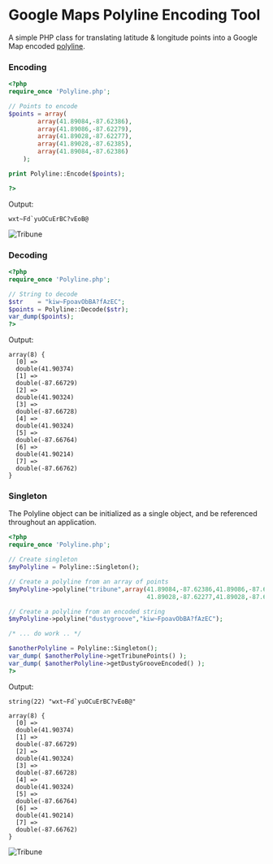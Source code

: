 # Google Maps Polyline Encoding Tool

A simple PHP class for translating latitude & longitude points into a Google Map encoded [polyline][polylineRef].

### Encoding

```php
<?php
require_once 'Polyline.php';

// Points to encode
$points = array(
        array(41.89084,-87.62386),
        array(41.89086,-87.62279),
        array(41.89028,-87.62277),
        array(41.89028,-87.62385),
        array(41.89084,-87.62386)
    );

print Polyline::Encode($points);

?>
```
Output:

```
wxt~Fd`yuOCuErBC?vEoB@
```

![Tribune](http://emcconville.com/Polyline/tribune.png)

### Decoding

```php
<?php
require_once 'Polyline.php';

// String to decode
$str    = "kiw~FpoavObBA?fAzEC";
$points = Polyline::Decode($str);
var_dump($points);
?>
```

Output:

```
array(8) {
  [0] =>
  double(41.90374)
  [1] =>
  double(-87.66729)
  [2] =>
  double(41.90324)
  [3] =>
  double(-87.66728)
  [4] =>
  double(41.90324)
  [5] =>
  double(-87.66764)
  [6] =>
  double(41.90214)
  [7] =>
  double(-87.66762)
}
```

### Singleton

The Polyline object can be initialized as a single object, and be referenced throughout an application.

```php
<?php
require_once 'Polyline.php';

// Create singleton
$myPolyline = Polyline::Singleton();

// Create a polyline from an array of points
$myPolyline->polyline("tribune",array(41.89084,-87.62386,41.89086,-87.62279
                                      41.89028,-87.62277,41.89028,-87.62385));

// Create a polyline from an encoded string
$myPolyline->polyline("dustygroove","kiw~FpoavObBA?fAzEC");

/* ... do work .. */

$anotherPolyline = Polyline::Singleton();
var_dump( $anotherPolyline->getTribunePoints() );
var_dump( $anotherPolyline->getDustyGrooveEncoded() );
?>
```

Output:

```
string(22) "wxt~Fd`yuOCuErBC?vEoB@"

array(8) {
  [0] =>
  double(41.90374)
  [1] =>
  double(-87.66729)
  [2] =>
  double(41.90324)
  [3] =>
  double(-87.66728)
  [4] =>
  double(41.90324)
  [5] =>
  double(-87.66764)
  [6] =>
  double(41.90214)
  [7] =>
  double(-87.66762)
}
```

![Tribune](http://emcconville.com/Polyline/dustygroove.png)

[polylineRef]: http://code.google.com/apis/maps/documentation/javascript/reference.html#Polygon
[algorithmRef]: http://code.google.com/apis/maps/documentation/utilities/polylinealgorithm.html
